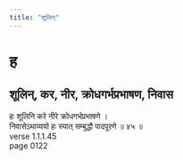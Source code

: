```yaml
---
title: "शूलिन्"
---
```


# ह
## शूलिन्, कर, नीर, क्रोधगर्भप्रभाषण, निवास
हः शूलिनि करे नीरे क्रोधगर्भप्रभाषणे ।<BR>निवासेऽथाव्ययो हः स्यात् सम्बुद्धौ पादपूरणे ॥ ४५ ॥<BR>verse 1.1.1.45<BR>page 0122

